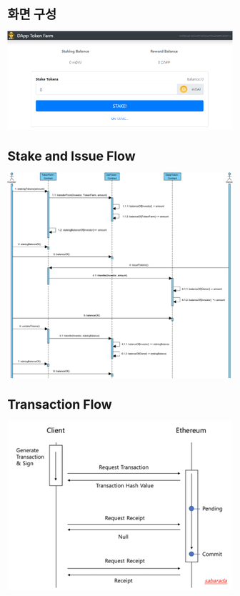# 화면 구성

<img src="ui.png">

# Stake and Issue Flow

<img src="src/stakenissue.png">

# Transaction Flow

<img src="src/txflow.png">
